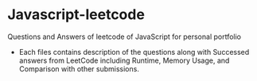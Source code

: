 # Javascript-leetcode
Questions and Answers of leetcode of JavaScript for personal portfolio

- Each files contains description of the questions along with Successed answers from LeetCode including Runtime, Memory Usage, and Comparison with other submissions.
